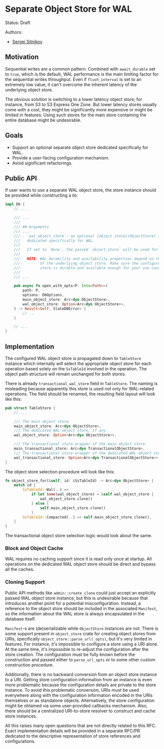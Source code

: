 # Separate Object Store for WAL

Status: Draft

Authors:

* [Sergei Sitnikov](https://github.com/taburet)

## Motivation

Sequential writes are a common pattern. Combined with `await_durable` set to
`true`, which is the default, WAL performance is the main limiting factor for
the sequential writes throughput. Even if `flush_interval` is set to an extremely
low value, it can't overcome the inherent latency of the underlying object store.

The obvious solution is switching to a lower latency object store; for instance,
from S3 to S3 Express One Zone. But lower latency stores usually come with a cost,
they might be significantly more expensive or might be limited in features. Using
such stores for the main store containing the entire database might be undesirable.

## Goals

- Support an optional separate object store dedicated specifically for WAL.
- Provide a user-facing configuration mechanism.
- Avoid significant refactorings.

## Public API

If user wants to use a separate WAL object store, the store instance should be
provided while constructing a `Db`:

```rust
impl Db {
    // ...

    /// ...
    ///
    /// ## Arguments
    /// ...
    /// - `wal_object_store`: an optional [object store](ObjectStore) instance
    ///   dedicated specifically for WAL.
    ///
    ///   If set to `None`, the passed `object_store` will be used for WAL storage.
    ///
    ///   NOTE: WAL durability and availability properties depend on the properties
    ///         of the underlying object store. Make sure the configured object
    ///         store is durable and available enough for your use case.
    ///
    /// ...

    pub async fn open_with_opts<P: Into<Path>>(
        path: P,
        options: DbOptions,
        main_object_store: Arc<dyn ObjectStore>,
        wal_object_store: Option<Arc<dyn ObjectStore>>,
    ) -> Result<Self, SlateDBError> {
        // ...
    }

    // ...
}
```

## Implementation

The configured WAL object store is propagated down to `TableStore` instance
which internally will select the appropriate object store for each operation
based solely on the `SsTableId` involved in the operation. The object path
structure will remain unchanged for both stores.

There is already `transactional_wal_store` field in `TableStore`. The naming
is misleading because apparently this store is used not only for WAL-related
operations. The field should be renamed, the resulting field layout will look
like this:

```rust
pub struct TableStore {
    // ...

    /// The main object store.
    main_object_store: Arc<dyn ObjectStore>,
    /// The dedicated WAL object store, if any.
    wal_object_store: Option<Arc<dyn ObjectStore>>,

    /// The transactional store wrapper of the main object store.
    main_transactional_store: Arc<dyn TransactionalObjectStore>,
    /// The transactional store wrapper of the dedicated WAL object store, if any.
    wal_transactional_store: Option<Arc<dyn TransactionalObjectStore>>
}
```

The object store selection procedure will look like this:

```rust
fn object_store_for(&self, id: &SsTableId) -> Arc<dyn ObjectStore> {
    match id {
        SsTableId::Wal(..) =>
            if let Some(wal_object_store) = &self.wal_object_store {
                wal_object_store.clone()
            } else {
                self.main_object_store.clone()
            }
        SsTableId::Compacted(..) => self.main_object_store.clone(),
    }
}
```

The transactional object store selection logic would look about the same.

### Block and Object Cache

WAL requires no caching support since it is read only once at startup. All
operations on the dedicated WAL object store should be direct and bypass all
the caches.

### Cloning Support

Public API methods like `admin::create_clone` could just accept an explicitly
passed WAL object store instance, but this is undesirable because that introduces
another point for a potential misconfiguration. Instead, a reference to the object
store should be included in the associated `Manifest`, so the information about
the WAL store is always encapsulated in the database itself.

`Manifest`-s are (de)serializable while `ObjectStore` instances are not. There is
some support present in `object_store` crate for creating object stores from URIs,
specifically `object_store::parse_url(_opts)`, but it's very limited in features.
For instance, it's impossible to configure a store using a URI alone. At the same
time, it's impossible to re-adjust the configuration after the store creation.
The configuration must be fully known before the construction and passed either
to `parse_url_opts` or to some other custom construction procedure.

Additionally, there is no backward conversion from an object store instance to a
URI. Getting store configuration information from an instance is even more
problematic because the configuration details are private to the store instance.
To avoid this problematic conversion, URIs must be used everywhere along with the
configuration information encoded in the URIs themselves or as standalone objects.
Alternatively, the store configuration might be obtained via some user-provided
callbacks mechanism. Also, there should be a centralized URI-to-store resolver to
construct and cache store instances.

All this raises many open questions that are not directly related to this RFC.
Exact implementation details will be provided in a separate RFC/PR dedicated to
the descriptive representation of store references and configurations.
